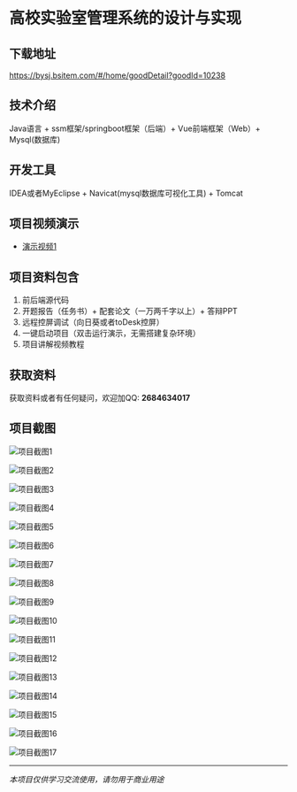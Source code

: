 # 高校实验室管理系统的设计与实现

## 下载地址
https://bysj.bsitem.com/#/home/goodDetail?goodId=10238

## 技术介绍
Java语言 + ssm框架/springboot框架（后端）+ Vue前端框架（Web）+ Mysql(数据库)

## 开发工具
IDEA或者MyEclipse + Navicat(mysql数据库可视化工具) + Tomcat

## 项目视频演示
- [演示视频1](https://graduation-images.oss-cn-beijing.aliyuncs.com/videos/828%E5%A5%97ssm%E5%BD%95%E5%83%8F/10238_ssm081%E9%AB%98%E6%A0%A1%E5%AE%9E%E9%AA%8C%E5%AE%A4%E7%AE%A1%E7%90%86%E7%B3%BB%E7%BB%9F%E7%9A%84%E8%AE%BE%E8%AE%A1%E4%B8%8E%E5%AE%9E%E7%8E%B0%2Bvue%E5%BD%95%E5%83%8F.mp4)

## 项目资料包含
1. 前后端源代码
2. 开题报告（任务书）+ 配套论文（一万两千字以上）+ 答辩PPT
3. 远程控屏调试（向日葵或者toDesk控屏）
4. 一键启动项目（双击运行演示，无需搭建复杂环境）
5. 项目讲解视频教程

## 获取资料
获取资料或者有任何疑问，欢迎加QQ: **2684634017**

## 项目截图
![项目截图1](https://graduation-images.oss-cn-beijing.aliyuncs.com/图片/10238/毕设论坛项目主图.jpg)

![项目截图2](https://graduation-images.oss-cn-beijing.aliyuncs.com/图片/10238/1.png)

![项目截图3](https://graduation-images.oss-cn-beijing.aliyuncs.com/图片/10238/2.png)

![项目截图4](https://graduation-images.oss-cn-beijing.aliyuncs.com/图片/10238/3.png)

![项目截图5](https://graduation-images.oss-cn-beijing.aliyuncs.com/图片/10238/4.png)

![项目截图6](https://graduation-images.oss-cn-beijing.aliyuncs.com/图片/10238/5.png)

![项目截图7](https://graduation-images.oss-cn-beijing.aliyuncs.com/图片/10238/6.png)

![项目截图8](https://graduation-images.oss-cn-beijing.aliyuncs.com/图片/10238/7.png)

![项目截图9](https://graduation-images.oss-cn-beijing.aliyuncs.com/图片/10238/8.png)

![项目截图10](https://graduation-images.oss-cn-beijing.aliyuncs.com/图片/10238/9.png)

![项目截图11](https://graduation-images.oss-cn-beijing.aliyuncs.com/图片/10238/10.png)

![项目截图12](https://graduation-images.oss-cn-beijing.aliyuncs.com/图片/10238/11.png)

![项目截图13](https://graduation-images.oss-cn-beijing.aliyuncs.com/图片/10238/12.png)

![项目截图14](https://graduation-images.oss-cn-beijing.aliyuncs.com/图片/10238/13.png)

![项目截图15](https://graduation-images.oss-cn-beijing.aliyuncs.com/图片/10238/14.png)

![项目截图16](https://graduation-images.oss-cn-beijing.aliyuncs.com/图片/10238/15.png)

![项目截图17](https://graduation-images.oss-cn-beijing.aliyuncs.com/图片/10238/16.png)

---
*本项目仅供学习交流使用，请勿用于商业用途*
